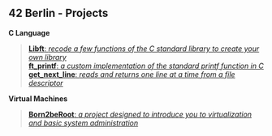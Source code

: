 
## 42 Berlin - Projects

**C Language** 
> [**Libft**: _recode a few functions of the C standard library to create your own library_](https://github.com/Tarcisio2code/42Berlin/tree/master/Projects/Libft)    
> [**ft_printf**: _a custom implementation of the standard printf function in C_](https://github.com/Tarcisio2code/42Berlin/tree/master/Projects/ft_printf)    
> [**get_next_line**: _reads and returns one line at a time from a file descriptor_](https://github.com/Tarcisio2code/42Berlin/tree/master/Projects/get_next_line)    

**Virtual Machines**
> [**Born2beRoot**: _a project designed to introduce you to virtualization and basic system administration_](https://github.com/Tarcisio2code/42Berlin/tree/master/Projects/Born2beRoot)    
